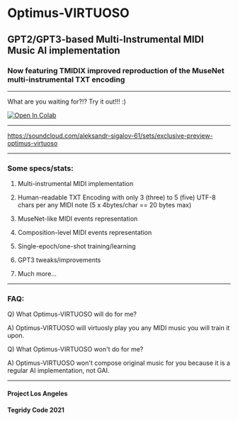 # Optimus-VIRTUOSO

## GPT2/GPT3-based Multi-Instrumental MIDI Music AI implementation

### Now featuring TMIDIX improved reproduction of the MuseNet multi-instrumental TXT encoding 

***

What are you waiting for?!? Try it out!!! :)

[![Open In Colab][colab-badge]][colab-notebook]

[colab-notebook]: <https://colab.research.google.com/github/asigalov61/Optimus-VIRTUOSO/blob/main/Optimus_VIRTUOSO.ipynb>
[colab-badge]: <https://colab.research.google.com/assets/colab-badge.svg>
***

https://soundcloud.com/aleksandr-sigalov-61/sets/exclusive-preview-optimus-virtuoso

***

### Some specs/stats:

1) Multi-instrumental MIDI implementation

2) Human-readable TXT Encoding with only 3 (three) to 5 (five) UTF-8 chars per any MIDI note (5 x 4bytes/char == 20 bytes max)

3) MuseNet-like MIDI events representation

4) Composition-level MIDI events representation

6) Single-epoch/one-shot training/learning

7) GPT3 tweaks/improvements

5) Much more...

***

### FAQ:

Q) What Optimus-VIRTUOSO will do for me?

A) Optimus-VIRTUOSO will virtuosly play you any MIDI music you will train it upon.

Q) What Optimus-VIRTUOSO won't do for me?

A) Optimus-VIRTUOSO won't compose original music for you because it is a regular AI implementation, not GAI.

***

#### Project Los Angeles

#### Tegridy Code 2021
